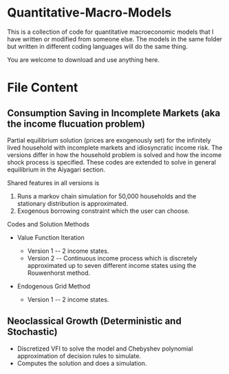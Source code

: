 # Quantitative-Macro-Models
This is a collection of code for quantitative macroeconomic models that I have written or modified from someone else. The models in the same folder but written in different coding languages will do the same thing. 

You are welcome to download and use anything here.

# File Content

## Consumption Saving in Incomplete Markets (aka the income flucuation problem)
Partial equilibrium solution (prices are exogenously set) for the infinitely lived household with incomplete markets and idiosyncratic income risk. The versions differ in how the household problem is solved and how the income shock process is specified. These codes are extended to solve in general equilibrium in the Aiyagari section. 

Shared features in all versions is 

1) Runs a markov chain simulation for 50,000 households and the stationary distribution is approximated. 
2) Exogenous borrowing constraint which the user can choose. 

Codes and Solution Methods

- Value Function Iteration
  * Version 1 -- 2 income states. 
  * Version 2 -- Continuous income process which is discretely approximated up to seven different income states using the Rouwenhorst method. 
  
- Endogenous Grid Method
  * Version 1 -- 2 income states. 

## Neoclassical Growth (Deterministic and Stochastic)
- Discretized VFI to solve the model and Chebyshev polynomial approximation of decision rules to simulate.
- Computes the solution and does a simulation.
